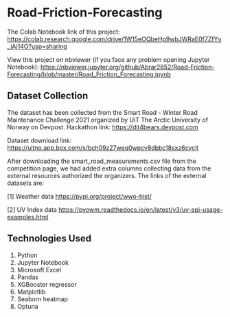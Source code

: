 # Road-Friction-Forecasting

The Colab Notebook link of this project: https://colab.research.google.com/drive/1W15eOQbeHp9wbJWRaE0f7ZfYv_jAj14O?usp=sharing


View this project on nbviewer (if you face any problem opening Jupyter Notebook): https://nbviewer.jupyter.org/github/Abrar2652/Road-Friction-Forecasting/blob/master/Road_Friction_Forecasting.ipynb 


## Dataset Collection
The dataset has been collected from the Smart Road - Winter Road Maintenance Challenge 2021 organized by UiT The Arctic University of Norway on Devpost.
Hackathon link: https://dit4bears.devpost.com

Dataset download link: https://uitno.app.box.com/s/bch09z27weq0wpcv8dbbc18sxz6cycjt

After downloading the smart_road_measurements.csv file from the competition page, we had added extra columns collecting data from the external resources authorized the organizers. The links of the external datasets are:

[1] Weather data https://pypi.org/project/wwo-hist/

[2] UV Index data https://pyowm.readthedocs.io/en/latest/v3/uv-api-usage-examples.html

## Technologies Used
1. Python
2. Jupyter Notebook
3. Microsoft Excel
4. Pandas 
5. XGBooster regressor
6. Matplotlib
7. Seaborn heatmap
8. Optuna
